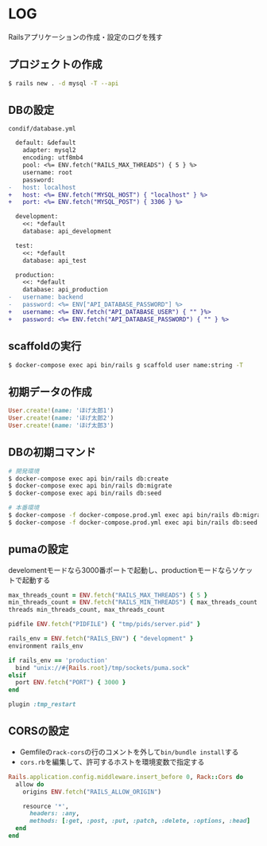 # LOG
Railsアプリケーションの作成・設定のログを残す

## プロジェクトの作成

```bash
$ rails new . -d mysql -T --api
```

## DBの設定

`condif/database.yml`

```diff
  default: &default
    adapter: mysql2
    encoding: utf8mb4
    pool: <%= ENV.fetch("RAILS_MAX_THREADS") { 5 } %>
    username: root
    password:
-   host: localhost
+   host: <%= ENV.fetch("MYSQL_HOST") { "localhost" } %>
+   port: <%= ENV.fetch("MYSQL_POST") { 3306 } %>

  development:
    <<: *default
    database: api_development

  test:
    <<: *default
    database: api_test

  production:
    <<: *default
    database: api_production
-   username: backend
-   password: <%= ENV["API_DATABASE_PASSWORD"] %>
+   username: <%= ENV.fetch("API_DATABASE_USER") { "" }%>
+   password: <%= ENV.fetch("API_DATABASE_PASSWORD") { "" } %>
```

## scaffoldの実行

```bash
$ docker-compose exec api bin/rails g scaffold user name:string -T
```

## 初期データの作成

```ruby:api/db/seed.rb
User.create!(name: 'ほげ太郎1')
User.create!(name: 'ほげ太郎2')
User.create!(name: 'ほげ太郎3')
```


## DBの初期コマンド

```bash
# 開発環境
$ docker-compose exec api bin/rails db:create
$ docker-compose exec api bin/rails db:migrate
$ docker-compose exec api bin/rails db:seed

# 本番環境
$ docker-compose -f docker-compose.prod.yml exec api bin/rails db:migrate
$ docker-compose -f docker-compose.prod.yml exec api bin/rails db:seed
```


## pumaの設定
develomentモードなら3000番ポートで起動し、productionモードならソケットで起動する


```ruby:config/puma.rb
max_threads_count = ENV.fetch("RAILS_MAX_THREADS") { 5 }
min_threads_count = ENV.fetch("RAILS_MIN_THREADS") { max_threads_count }
threads min_threads_count, max_threads_count

pidfile ENV.fetch("PIDFILE") { "tmp/pids/server.pid" }

rails_env = ENV.fetch("RAILS_ENV") { "development" }
environment rails_env

if rails_env == 'production'
  bind "unix://#{Rails.root}/tmp/sockets/puma.sock"
elsif
  port ENV.fetch("PORT") { 3000 }
end

plugin :tmp_restart
```


## CORSの設定
- Gemfileの`rack-cors`の行のコメントを外して`bin/bundle install`する
- `cors.rb`を編集して、許可するホストを環境変数で指定する

```ruby:api/config/initializers/cors.rb
Rails.application.config.middleware.insert_before 0, Rack::Cors do
  allow do
    origins ENV.fetch("RAILS_ALLOW_ORIGIN")

    resource '*',
      headers: :any,
      methods: [:get, :post, :put, :patch, :delete, :options, :head]
  end
end
```
